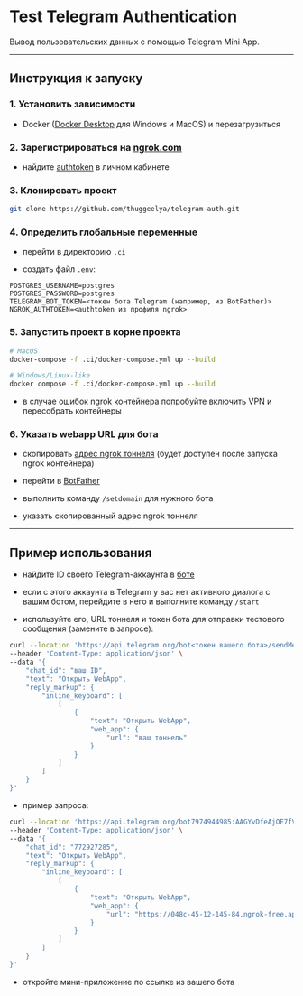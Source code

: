 # Test Telegram Authentication

Вывод пользовательских данных с помощью Telegram Mini App.

---

## Инструкция к запуску

### 1. Установить зависимости

- Docker ([Docker Desktop](https://www.docker.com/products/docker-desktop/) для Windows и MacOS) и перезагрузиться

### 2. Зарегистрироваться на [ngrok.com](https://dashboard.ngrok.com/signup)

- найдите [authtoken](https://dashboard.ngrok.com/get-started/your-authtoken) в личном кабинете

### 3. Клонировать проект

```bash
git clone https://github.com/thuggeelya/telegram-auth.git
```

### 4. Определить глобальные переменные

- перейти в директорию `.ci`

- создать файл `.env`:

```text
POSTGRES_USERNAME=postgres
POSTGRES_PASSWORD=postgres
TELEGRAM_BOT_TOKEN=<токен бота Telegram (например, из BotFather)>
NGROK_AUTHTOKEN=<authtoken из профиля ngrok>
```

### 5. Запустить проект в корне проекта

```bash
# MacOS
docker-compose -f .ci/docker-compose.yml up --build
```

```bash
# Windows/Linux-like
docker compose -f .ci/docker-compose.yml up --build
```

- в случае ошибок ngrok контейнера попробуйте включить VPN и пересобрать контейнеры

### 6. Указать webapp URL для бота

- скопировать [адрес ngrok тоннеля](https://dashboard.ngrok.com/endpoints) (будет доступен после запуска ngrok
  контейнера)

- перейти в [BotFather](https://t.me/BotFather)

- выполнить команду `/setdomain` для нужного бота

- указать скопированный адрес ngrok тоннеля

---

## Пример использования

- найдите ID своего Telegram-аккаунта в [боте](https://t.me/userinfobot)

- если с этого аккаунта в Telegram у вас нет активного диалога с вашим ботом, перейдите в него и выполните
  команду `/start`

- используйте его, URL тоннеля и токен бота для отправки тестового сообщения (замените в запросе):

```bash
curl --location 'https://api.telegram.org/bot<токен вашего бота>/sendMessage' \
--header 'Content-Type: application/json' \
--data '{
    "chat_id": "ваш ID",
    "text": "Открыть WebApp",
    "reply_markup": {
        "inline_keyboard": [
            [
                {
                    "text": "Открыть WebApp",
                    "web_app": {
                        "url": "ваш тоннель"
                    }
                }
            ]
        ]
    }
}'
```

- пример запроса:

```bash
curl --location 'https://api.telegram.org/bot7974944985:AAGYvDfeAjOE7fV5kCAEzghjvtObFh2HXfc/sendMessage' \
--header 'Content-Type: application/json' \
--data '{
    "chat_id": "772927285",
    "text": "Открыть WebApp",
    "reply_markup": {
        "inline_keyboard": [
            [
                {
                    "text": "Открыть WebApp",
                    "web_app": {
                        "url": "https://048c-45-12-145-84.ngrok-free.app"
                    }
                }
            ]
        ]
    }
}'
```

- откройте мини-приложение по ссылке из вашего бота
